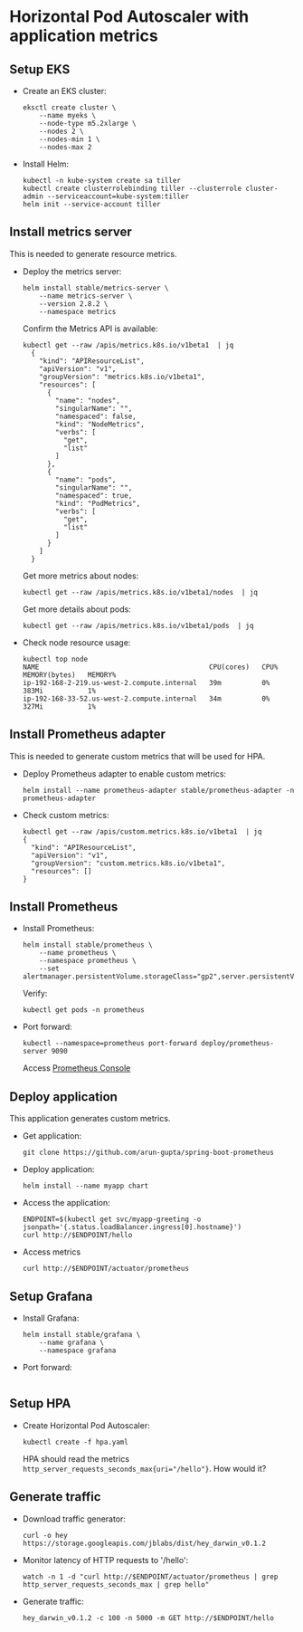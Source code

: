 # Horizontal Pod Autoscaler with application metrics

## Setup EKS

- Create an EKS cluster:

	```
	eksctl create cluster \
		--name myeks \
		--node-type m5.2xlarge \
		--nodes 2 \
		--nodes-min 1 \
		--nodes-max 2
	```

- Install Helm:

	```
	kubectl -n kube-system create sa tiller
	kubectl create clusterrolebinding tiller --clusterrole cluster-admin --serviceaccount=kube-system:tiller
	helm init --service-account tiller
	```

## Install metrics server

This is needed to generate resource metrics.

- Deploy the metrics server:

	```
	helm install stable/metrics-server \
		--name metrics-server \
		--version 2.8.2 \
		--namespace metrics
	```

  Confirm the Metrics API is available:

  ```
  kubectl get --raw /apis/metrics.k8s.io/v1beta1  | jq
	{
	  "kind": "APIResourceList",
	  "apiVersion": "v1",
	  "groupVersion": "metrics.k8s.io/v1beta1",
	  "resources": [
	    {
	      "name": "nodes",
	      "singularName": "",
	      "namespaced": false,
	      "kind": "NodeMetrics",
	      "verbs": [
	        "get",
	        "list"
	      ]
	    },
	    {
	      "name": "pods",
	      "singularName": "",
	      "namespaced": true,
	      "kind": "PodMetrics",
	      "verbs": [
	        "get",
	        "list"
	      ]
	    }
	  ]
	}
  ```

  Get more metrics about nodes:

  ```
  kubectl get --raw /apis/metrics.k8s.io/v1beta1/nodes  | jq
  ```

  Get more details about pods:

  ```
  kubectl get --raw /apis/metrics.k8s.io/v1beta1/pods  | jq
  ```

- Check node resource usage:

	```
	kubectl top node
	NAME                                          CPU(cores)   CPU%   MEMORY(bytes)   MEMORY%   
	ip-192-168-2-219.us-west-2.compute.internal   39m          0%     383Mi           1%        
	ip-192-168-33-52.us-west-2.compute.internal   34m          0%     327Mi           1%    
	```

## Install Prometheus adapter

This is needed to generate custom metrics that will be used for HPA.

- Deploy Prometheus adapter to enable custom metrics:

	```
	helm install --name prometheus-adapter stable/prometheus-adapter -n prometheus-adapter
	```

- Check custom metrics:

	```
	kubectl get --raw /apis/custom.metrics.k8s.io/v1beta1  | jq
	{
	  "kind": "APIResourceList",
	  "apiVersion": "v1",
	  "groupVersion": "custom.metrics.k8s.io/v1beta1",
	  "resources": []
	}
	```

## Install Prometheus

- Install Prometheus:

	```
	helm install stable/prometheus \
		--name prometheus \
		--namespace prometheus \
		--set alertmanager.persistentVolume.storageClass="gp2",server.persistentVolume.storageClass="gp2"
	```

  Verify:

  ```
  kubectl get pods -n prometheus
  ```

- Port forward:

	```
	kubectl --namespace=prometheus port-forward deploy/prometheus-server 9090
	```

	Access [Prometheus Console](localhost:9090)

## Deploy application

This application generates custom metrics.

- Get application:

	```
	git clone https://github.com/arun-gupta/spring-boot-prometheus
	```

- Deploy application:

	```
	helm install --name myapp chart
	```

- Access the application:

	```
	ENDPOINT=$(kubectl get svc/myapp-greeting -o jsonpath='{.status.loadBalancer.ingress[0].hostname}')
	curl http://$ENDPOINT/hello
	```

- Access metrics

	```
	curl http://$ENDPOINT/actuator/prometheus
	```

## Setup Grafana

- Install Grafana:

	```
	helm install stable/grafana \
		--name grafana \
		--namespace grafana
	```

- Port forward:

	```
	```

## Setup HPA

- Create Horizontal Pod Autoscaler:

	```
	kubectl create -f hpa.yaml
	```

	HPA should read the metrics `http_server_requests_seconds_max{uri="/hello"}`. How would it?

## Generate traffic

- Download traffic generator:

	```
	curl -o hey https://storage.googleapis.com/jblabs/dist/hey_darwin_v0.1.2
	```

- Monitor latency of HTTP requests to '/hello':

	```
	watch -n 1 -d "curl http://$ENDPOINT/actuator/prometheus | grep http_server_requests_seconds_max | grep hello"
	```

- Generate traffic:

	```
	hey_darwin_v0.1.2 -c 100 -n 5000 -m GET http://$ENDPOINT/hello
	```

